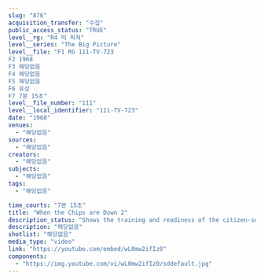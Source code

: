 ```yaml
---
slug: "876"
acquisition_transfer: "수집"
public_access_status: "TRUE"
level__rg: "R4 빅 픽쳐"
level__series: "The Big Picture"
level__file: "F1 RG 111-TV-723
F2 1968
F3 해당없음
F4 해당없음
F5 해당없음
F6 유성
F7 7분 15초"
level__file_number: "111"
level__local_identifier: "111-TV-723"
date: "1968"
venues: 
  - "해당없음"
sources: 
  - "해당없음"
creators: 
  - "해당없음"
subjects: 
  - "해당없음"
tags: 
  - "해당없음"

time_courts: "7분 15초"
title: "When the Chips are Down 2"
description_status: "Shows the training and readiness of the citizen-soldiers of the National Guard, a major part of the nation`s strength in reserve."
description: "해당없음"
shotlist: "해당없음"
media_type: "video"
link: "https://youtube.com/embed/wL0mw2ifIz0"
components: 
  - "https://img.youtube.com/vi/wL0mw2ifIz0/sddefault.jpg"
---
```

